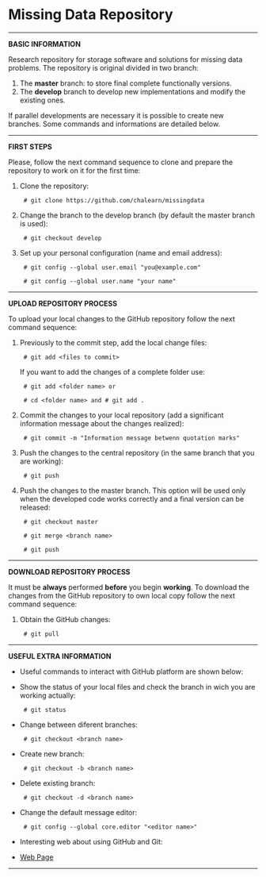 # Missing Data Repository

*************************************************************
**BASIC INFORMATION**

Research repository for storage software and solutions for missing data problems. The repository is original divided in two branch:

1. The **master** branch: to store final complete functionally versions.
2. The **develop** branch to develop new implementations and modify the existing ones.

If parallel developments are necessary it is possible to create new branches. Some commands and informations are detailed below. 

*************************************************************
**FIRST STEPS**

Please, follow the next command sequence to clone and prepare the repository to work on it for the first time:

1. Clone the repository:

		# git clone https://github.com/chalearn/missingdata

2. Change the branch to the develop branch (by default the master branch is used):

		# git checkout develop

3. Set up your personal configuration (name and email address):

		# git config --global user.email "you@example.com"

		# git config --global user.name "your name"

*************************************************************
**UPLOAD REPOSITORY PROCESS**

To upload your local changes to the GitHub repository follow the next command sequence:

1. Previously to the commit step, add the local change files:

		# git add <files to commit>

	If you want to add the changes of a complete folder use:

		# git add <folder name> or 

		# cd <folder name> and # git add .

2. Commit the changes to your local repository (add a significant information message about the changes realized):

		# git commit -m "Information message betwenn quotation marks"

3. Push the changes to the central repository (in the same branch that you are working):

		# git push

4. Push the changes to the master branch. This option will be used only when the developed code works correctly and a final version can be released:

		# git checkout master

		# git merge <branch name>

		# git push

*************************************************************
**DOWNLOAD REPOSITORY PROCESS**

It must be **always** performed **before** you begin **working**. To download the changes from the GitHub repository to own local copy follow the next command sequence:

1. Obtain the GitHub changes:

		# git pull

*************************************************************
**USEFUL EXTRA INFORMATION**

- Useful commands to interact with GitHub platform are shown below:

 - Show the status of your local files and check the branch in wich you are working actually:

		# git status

 - Change between diferent branches:

		# git checkout <branch name>

 - Create new branch:

		# git checkout -b <branch name>

 - Delete existing branch:

		# git checkout -d <branch name>

 - Change the default message editor:
		
		# git config --global core.editor "<editor name>"

- Interesting web about using GitHub and Git:

 - [Web Page](http://rogerdudler.github.io/git-guide/)

*************************************************************
